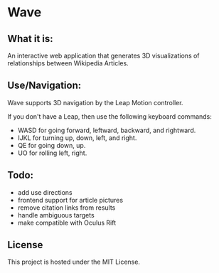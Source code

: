 Wave
====
## What it is:

An interactive web application that generates 3D visualizations of relationships between Wikipedia Articles.

## Use/Navigation:

Wave supports 3D navigation by the Leap Motion controller.

If you don't have a Leap, then use the following keyboard commands:

- WASD for going forward, leftward, backward, and rightward.
- IJKL for turning up, down, left, and right.
- QE for going down, up.
- UO for rolling left, right.

## Todo:

- add use directions
- frontend support for article pictures
- remove citation links from results
- handle ambiguous targets
- make compatible with Oculus Rift

## License

This project is hosted under the MIT License.